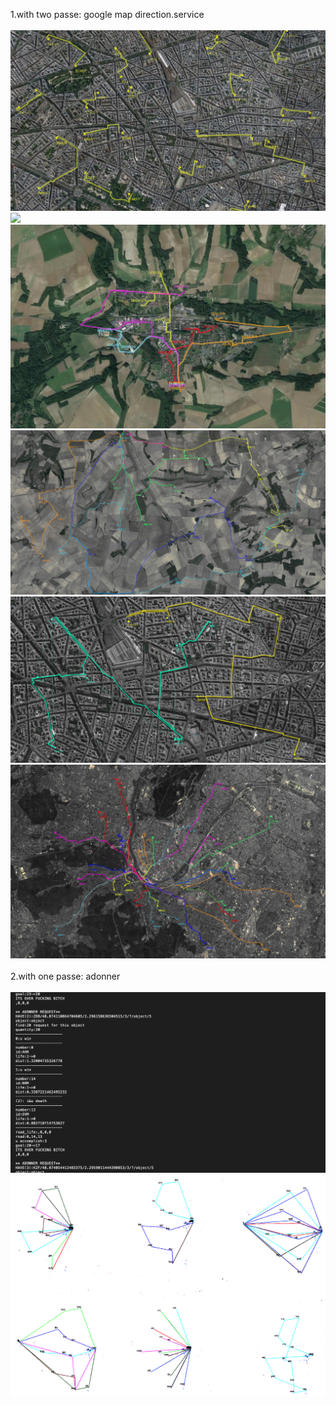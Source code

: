 1.with two passe: google map direction.service<br><br>
<img src="15.png">
<img src="7.png">
<img src="8.png">
<img src="34.jpg">
<img src="23.jpg">
<img src="30.jpg"><br><br>
2.with one passe: adonner<br><br>
<img src="13.png">
<img src="2.png">


